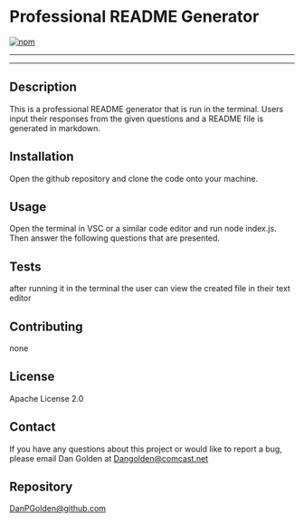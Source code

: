  
   # Professional README Generator  
   [![npm](https://badge.fury.io/js/inquirer.svg)](http://badge.fury.io/js/inquirer)
   
  ***
  ***
  ## Description
  This is a professional README generator that is run in the terminal.  Users input their responses from the given questions and a README file is generated in markdown.
  ## Installation 
  Open the github repository and clone the code onto your machine.
  ## Usage 
  Open the terminal in VSC or a similar code editor and run node index.js. Then answer the following questions that are presented.
  ## Tests 
  after running it in the terminal the user can view the created file in their text editor
  ## Contributing 
  none
  ## License
  Apache License 2.0
  ## Contact
  If you have any questions about this project or would like to report a bug, please email Dan Golden at Dangolden@comcast.net
  ## Repository
  DanPGolden@github.com 

  